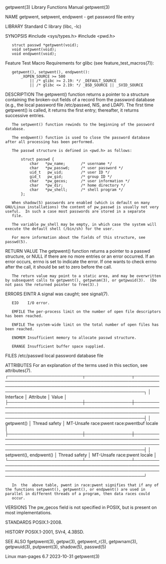 getpwent(3)                                                                               Library Functions Manual                                                                              getpwent(3)

NAME
       getpwent, setpwent, endpwent - get password file entry

LIBRARY
       Standard C library (libc, -lc)

SYNOPSIS
       #include <sys/types.h>
       #include <pwd.h>

       struct passwd *getpwent(void);
       void setpwent(void);
       void endpwent(void);

   Feature Test Macro Requirements for glibc (see feature_test_macros(7)):

       getpwent(), setpwent(), endpwent():
           _XOPEN_SOURCE >= 500
               || /* glibc >= 2.19: */ _DEFAULT_SOURCE
               || /* glibc <= 2.19: */ _BSD_SOURCE || _SVID_SOURCE

DESCRIPTION
       The  getpwent()  function  returns a pointer to a structure containing the broken-out fields of a record from the password database (e.g., the local password file /etc/passwd, NIS, and LDAP).  The
       first time getpwent() is called, it returns the first entry; thereafter, it returns successive entries.

       The setpwent() function rewinds to the beginning of the password database.

       The endpwent() function is used to close the password database after all processing has been performed.

       The passwd structure is defined in <pwd.h> as follows:

           struct passwd {
               char   *pw_name;       /* username */
               char   *pw_passwd;     /* user password */
               uid_t   pw_uid;        /* user ID */
               gid_t   pw_gid;        /* group ID */
               char   *pw_gecos;      /* user information */
               char   *pw_dir;        /* home directory */
               char   *pw_shell;      /* shell program */
           };

       When shadow(5) passwords are enabled (which is default on many GNU/Linux installations) the content of pw_passwd is usually not very useful.  In such a case most passwords are stored in a separate
       file.

       The variable pw_shell may be empty, in which case the system will execute the default shell (/bin/sh) for the user.

       For more information about the fields of this structure, see passwd(5).

RETURN VALUE
       The getpwent() function returns a pointer to a passwd structure, or NULL if there are no more entries or an error occurred.  If an error occurs, errno is set to indicate the error.  If  one  wants
       to check errno after the call, it should be set to zero before the call.

       The return value may point to a static area, and may be overwritten by subsequent calls to getpwent(), getpwnam(3), or getpwuid(3).  (Do not pass the returned pointer to free(3).)

ERRORS
       EINTR  A signal was caught; see signal(7).

       EIO    I/O error.

       EMFILE The per-process limit on the number of open file descriptors has been reached.

       ENFILE The system-wide limit on the total number of open files has been reached.

       ENOMEM Insufficient memory to allocate passwd structure.

       ERANGE Insufficient buffer space supplied.

FILES
       /etc/passwd
              local password database file

ATTRIBUTES
       For an explanation of the terms used in this section, see attributes(7).
       ┌────────────────────────┬───────────────┬─────────────────────────────────────────────────────────────────────────────────────────────────────────────────────────────────────────────────────────┐
       │ Interface              │ Attribute     │ Value                                                                                                                                                   │
       ├────────────────────────┼───────────────┼─────────────────────────────────────────────────────────────────────────────────────────────────────────────────────────────────────────────────────────┤
       │ getpwent()             │ Thread safety │ MT-Unsafe race:pwent race:pwentbuf locale                                                                                                               │
       ├────────────────────────┼───────────────┼─────────────────────────────────────────────────────────────────────────────────────────────────────────────────────────────────────────────────────────┤
       │ setpwent(), endpwent() │ Thread safety │ MT-Unsafe race:pwent locale                                                                                                                             │
       └────────────────────────┴───────────────┴─────────────────────────────────────────────────────────────────────────────────────────────────────────────────────────────────────────────────────────┘

       In  the  above table, pwent in race:pwent signifies that if any of the functions setpwent(), getpwent(), or endpwent() are used in parallel in different threads of a program, then data races could
       occur.

VERSIONS
       The pw_gecos field is not specified in POSIX, but is present on most implementations.

STANDARDS
       POSIX.1-2008.

HISTORY
       POSIX.1-2001, SVr4, 4.3BSD.

SEE ALSO
       fgetpwent(3), getpw(3), getpwent_r(3), getpwnam(3), getpwuid(3), putpwent(3), shadow(5), passwd(5)

Linux man-pages 6.7                                                                              2023-10-31                                                                                     getpwent(3)
